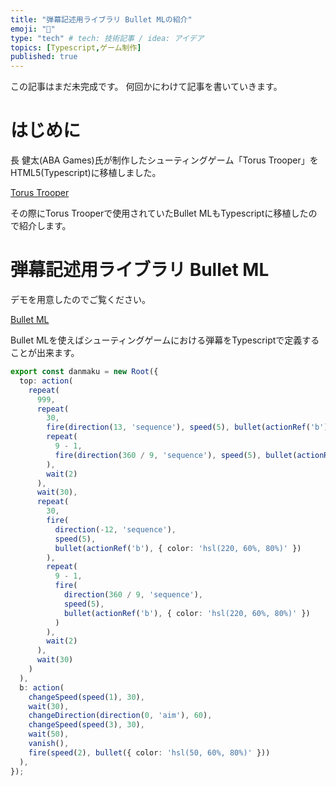```yaml
---
title: "弾幕記述用ライブラリ Bullet MLの紹介"
emoji: "👻"
type: "tech" # tech: 技術記事 / idea: アイデア
topics: [Typescript,ゲーム制作]
published: true 
---
```


この記事はまだ未完成です。
何回かにわけて記事を書いていきます。

# はじめに

長 健太(ABA Games)氏が制作したシューティングゲーム「Torus Trooper」をHTML5(Typescript)に移植しました。

[Torus Trooper](https://musical-basbousa-3a06f4.netlify.app/)

その際にTorus Trooperで使用されていたBullet MLもTypescriptに移植したので紹介します。

# 弾幕記述用ライブラリ Bullet ML

デモを用意したのでご覧ください。

[Bullet ML](https://dreamy-unicorn-c6955e.netlify.app/)

Bullet MLを使えばシューティングゲームにおける弾幕をTypescriptで定義することが出来ます。

```typescript
export const danmaku = new Root({
  top: action(
    repeat(
      999,
      repeat(
        30,
        fire(direction(13, 'sequence'), speed(5), bullet(actionRef('b'))),
        repeat(
          9 - 1,
          fire(direction(360 / 9, 'sequence'), speed(5), bullet(actionRef('b')))
        ),
        wait(2)
      ),
      wait(30),
      repeat(
        30,
        fire(
          direction(-12, 'sequence'),
          speed(5),
          bullet(actionRef('b'), { color: 'hsl(220, 60%, 80%)' })
        ),
        repeat(
          9 - 1,
          fire(
            direction(360 / 9, 'sequence'),
            speed(5),
            bullet(actionRef('b'), { color: 'hsl(220, 60%, 80%)' })
          )
        ),
        wait(2)
      ),
      wait(30)
    )
  ),
  b: action(
    changeSpeed(speed(1), 30),
    wait(30),
    changeDirection(direction(0, 'aim'), 60),
    changeSpeed(speed(3), 30),
    wait(50),
    vanish(),
    fire(speed(2), bullet({ color: 'hsl(50, 60%, 80%)' }))
  ),
});
```